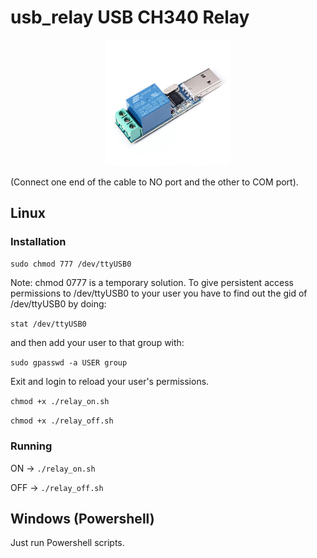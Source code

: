 # usb_relay USB CH340 Relay
<p align="center"><img src="usb_ch340_relay.jpg" width="40%"></p>
(Connect one end of the cable to NO port and the other to COM port).

## Linux
### Installation
```sudo chmod 777 /dev/ttyUSB0```

Note: chmod 0777 is a temporary solution. To give persistent access permissions to /dev/ttyUSB0 to your user you have to find out the gid of /dev/ttyUSB0 by doing:

```stat /dev/ttyUSB0```

and then add your user to that group with:

```sudo gpasswd -a USER group```

Exit and login to reload your user's permissions.

```chmod +x ./relay_on.sh```

```chmod +x ./relay_off.sh```

### Running
ON -> ```./relay_on.sh```

OFF -> ```./relay_off.sh```

## Windows (Powershell)

Just run Powershell scripts.
